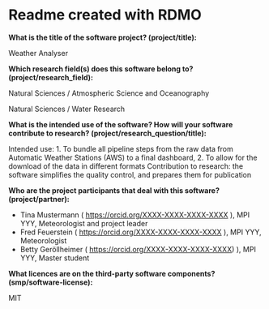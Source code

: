 # Readme created with RDMO

**What is the title of the software project? (project/title):**

Weather Analyser

**Which research field(s) does this software belong to?
(project/research_field):**

Natural Sciences / Atmospheric Science and Oceanography

Natural Sciences / Water Research

**What is the intended use of the software? How will your software
contribute to research? (project/research_question/title):**

Intended use: 1. To bundle all pipeline steps from the raw data from
Automatic Weather Stations (AWS) to a final dashboard, 2. To allow for
the download of the data in different formats Contribution to research:
the software simplifies the quality control, and prepares them for
publication

**Who are the project participants that deal with this software?
(project/partner):**

-   Tina Mustermann ( https://orcid.org/XXXX-XXXX-XXXX-XXXX ), MPI YYY,
    Meteorologist and project leader
-   Fred Feuerstein ( https://orcid.org/XXXX-XXXX-XXXX-XXXX ), MPI YYY,
    Meteorologist
-   Betty Geröllheimer ( https://orcid.org/XXXX-XXXX-XXXX-XXXX) ), MPI
    YYY, Master student

**What licences are on the third-party software components?
(smp/software-license):**

MIT

